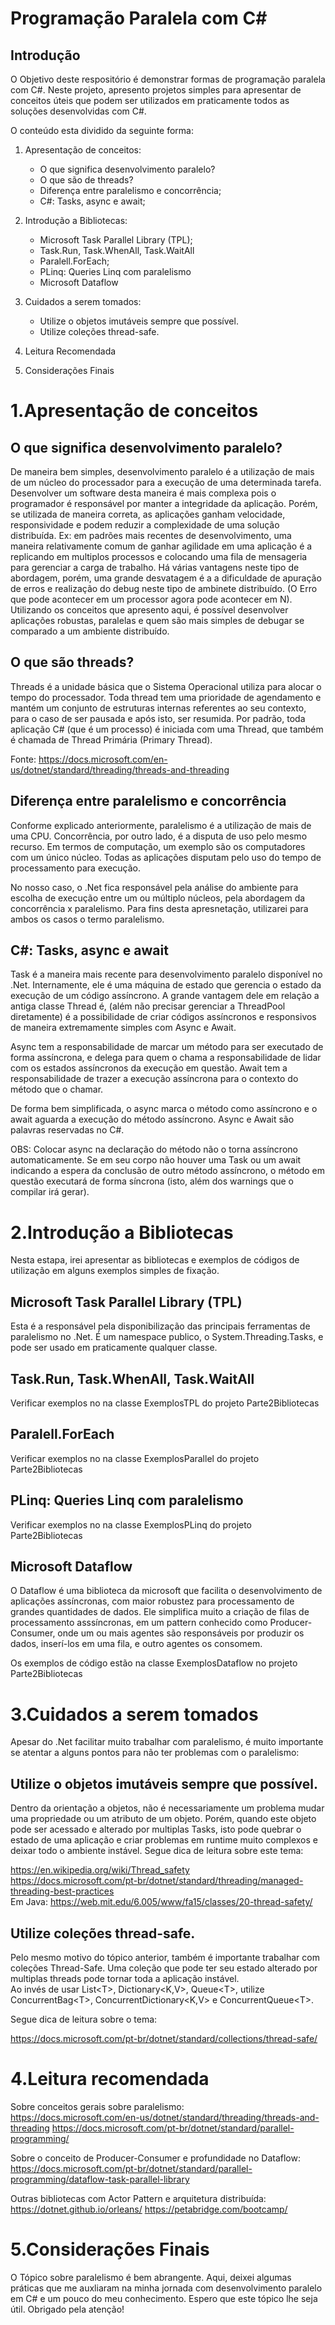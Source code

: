 ﻿# Programação Paralela com C#

## Introdução

O Objetivo deste respositório é demonstrar formas de programação paralela com C#. Neste projeto, apresento projetos simples para apresentar de conceitos úteis que podem ser utilizados em praticamente todos as soluções desenvolvidas com C#.

O conteúdo esta dividido da seguinte forma:

1. Apresentação de conceitos:
	 - O que significa desenvolvimento paralelo?
	 - O que são de threads?
	 - Diferença entre paralelismo e concorrência;
	 - C#: Tasks, async e await;

2. Introdução a Bibliotecas:
	 - Microsoft Task Parallel Library (TPL);
	 - Task.Run, Task.WhenAll, Task.WaitAll
	 - Paralell.ForEach;
	 - PLinq: Queries Linq com paralelismo
	 - Microsoft Dataflow
	
3. Cuidados a serem tomados:
	- Utilize o objetos imutáveis sempre que possível.
	- Utilize coleções thread-safe.

4. Leitura Recomendada

5. Considerações Finais

# 1.Apresentação de conceitos

## O que significa desenvolvimento paralelo?

De maneira bem simples, desenvolvimento paralelo é a utilização de mais de um núcleo do processador para a execução de uma determinada tarefa. 
Desenvolver um software desta maneira é mais complexa pois o programador é responsável por manter a integridade da aplicação. 
Porém, se utilizada de maneira correta, as aplicações ganham velocidade, responsividade e podem reduzir a complexidade de uma solução distribuída. 
Ex: em padrões mais recentes de desenvolvimento, uma maneira relativamente comum de ganhar agilidade em uma aplicação é a replicando em multiplos processos e colocando uma fila de mensageria para gerenciar a carga de trabalho. 
Há várias vantagens neste tipo de abordagem, porém, uma grande desvatagem é a a dificuldade de apuração de erros e realização do debug neste tipo de ambinete distribuído. (O Erro que pode acontecer em um processor agora pode acontecer em N).
Utilizando os conceitos que apresento aqui, é possível desenvolver aplicações robustas, paralelas e quem são mais simples de debugar se comparado a um ambiente distribuído.

## O que são threads?

Threads é a unidade básica que o Sistema Operacional utiliza para alocar o tempo do processador. Toda thread tem uma prioridade de agendamento e mantém um conjunto de estruturas internas referentes ao seu contexto, para o caso de ser pausada e após isto, ser resumida.
Por padrão, toda aplicação C# (que é um processo) é iniciada com uma Thread, que também é chamada de Thread Primária (Primary Thread).

Fonte: https://docs.microsoft.com/en-us/dotnet/standard/threading/threads-and-threading

## Diferença entre paralelismo e concorrência

Conforme explicado anteriormente, paralelismo é a utilização de mais de uma CPU. Concorrência, por outro lado, é a disputa de uso pelo mesmo recurso. Em termos de computação, um exemplo são os computadores com um único núcleo. 
Todas as aplicações disputam pelo uso do tempo de processamento para execução. 

No nosso caso, o .Net fica responsável pela análise do ambiente para escolha de execução entre um ou múltiplo núcleos, pela abordagem da concorrência x paralelismo. Para fins desta apresnetação, utilizarei para ambos os casos o termo paralelismo.

## C#: Tasks, async e await

Task é a maneira mais recente para desenvolvimento paralelo disponível no .Net. Internamente, ele é uma máquina de estado que gerencia o estado da execução de um código assíncrono. 
A grande vantagem dele em relação a antiga classe Thread é, (além não precisar gerenciar a ThreadPool diretamente) é a possibilidade de criar códigos assíncronos e responsivos de maneira extremamente simples com Async e Await.

Async tem a responsabilidade de marcar um método para ser executado de forma assíncrona, e delega para quem o chama a responsabilidade de lidar com os estados assíncronos da execução em questão.
Await tem a responsabilidade de trazer a execução assíncrona para o contexto do método que o chamar.

De forma bem simplificada, o async marca o método como assíncrono e o await aguarda a execução do método assíncrono.
Async e Await são palavras reservadas no C#. 

OBS: Colocar async na declaração do método não o torna assíncrono automaticamente. Se em seu corpo não houver uma Task ou um await indicando a espera da conclusão de outro método assíncrono, o método em questão executará de forma síncrona (isto, além dos warnings que o compilar irá gerar). 

# 2.Introdução a Bibliotecas

Nesta estapa, irei apresentar as bibliotecas e exemplos de códigos de utilização em alguns exemplos simples de fixação.

## Microsoft Task Parallel Library (TPL)

Esta é a responsável pela disponibilização das principais ferramentas de paralelismo no .Net. É um namespace publico, o System.Threading.Tasks, e pode ser usado em praticamente qualquer classe.

## Task.Run, Task.WhenAll, Task.WaitAll

Verificar exemplos no  na classe ExemplosTPL do projeto Parte2Bibliotecas

## Paralell.ForEach

Verificar exemplos no  na classe ExemplosParallel do projeto Parte2Bibliotecas

## PLinq: Queries Linq com paralelismo

Verificar exemplos no  na classe ExemplosPLinq do projeto Parte2Bibliotecas

## Microsoft Dataflow

O Dataflow é uma biblioteca da microsoft que facilita o desenvolvimento de aplicações assíncronas, com maior robustez para processamento de grandes quantidades de dados. 
Ele simplifica muito a criação de filas de processamento asssíncronas, em um pattern conhecido como Producer-Consumer, onde um ou mais agentes são responsáveis por produzir os dados, inserí-los em uma fila, e outro agentes os consomem.

Os exemplos de código estão na classe ExemplosDataflow no projeto Parte2Bibliotecas

# 3.Cuidados a serem tomados

Apesar do .Net facilitar muito trabalhar com paralelismo, é muito importante se atentar a alguns pontos para não ter problemas com o paralelismo:

## Utilize o objetos imutáveis sempre que possível.

Dentro da orientação a objetos, não é necessariamente um problema mudar uma propriedade ou um atributo de um objeto. 
Porém, quando este objeto pode ser acessado e alterado por multiplas Tasks, isto pode quebrar o estado de uma aplicação e criar problemas em runtime muito complexos e deixar todo o ambiente instável.
Segue dica de leitura sobre este tema:

https://en.wikipedia.org/wiki/Thread_safety \
https://docs.microsoft.com/pt-br/dotnet/standard/threading/managed-threading-best-practices \
Em Java: https://web.mit.edu/6.005/www/fa15/classes/20-thread-safety/


## Utilize coleções thread-safe.

Pelo mesmo motivo do tópico anterior, também é importante trabalhar com coleções Thread-Safe. Uma coleção que pode ter seu estado alterado por multiplas threads pode tornar toda a aplicação instável.\
Ao invés de usar List\<T>, Dictionary\<K,V>, Queue\<T>, utilize ConcurrentBag\<T>, ConcurrentDictionary\<K,V> e ConcurrentQueue\<T>.

Segue dica de leitura sobre o tema:

https://docs.microsoft.com/pt-br/dotnet/standard/collections/thread-safe/


# 4.Leitura recomendada

Sobre conceitos gerais sobre paralelismo:\
https://docs.microsoft.com/en-us/dotnet/standard/threading/threads-and-threading
https://docs.microsoft.com/pt-br/dotnet/standard/parallel-programming/

Sobre o conceito de Producer-Consumer e profundidade no Dataflow:\
https://docs.microsoft.com/pt-br/dotnet/standard/parallel-programming/dataflow-task-parallel-library

Outras bibliotecas com Actor Pattern e arquitetura distribuída:\
https://dotnet.github.io/orleans/
https://petabridge.com/bootcamp/

# 5.Considerações Finais

O Tópico sobre paralelismo é bem abrangente. Aqui, deixei algumas práticas que me auxliaram na minha jornada com desenvolvimento paralelo em C# e um pouco do meu conhecimento.  Espero que este tópico lhe seja útil. Obrigado pela atenção!